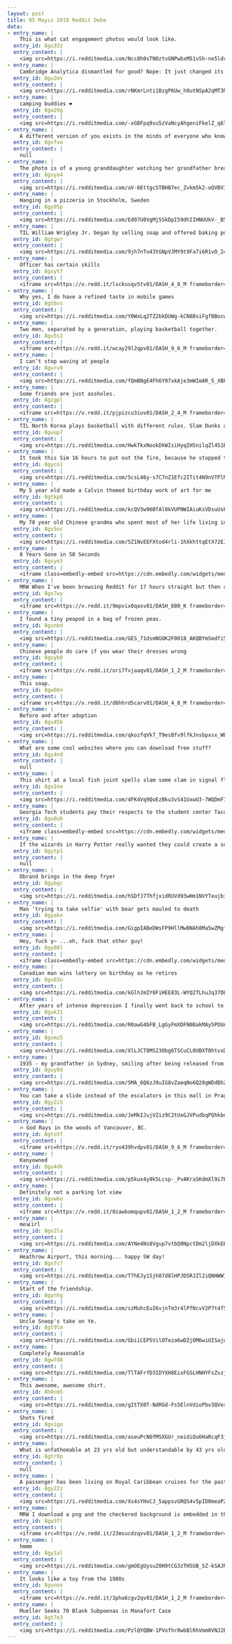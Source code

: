 ```yaml
---
layout: post
title: 05 Mayıs 2018 Reddit Debe
data:
- entry_name: |
    This is what cat engagement photos would look like.
  entry_id: 8gu33z
  entry_content: |
    <img src=https://i.redditmedia.com/Ncc8h0sTNOztvGNPwbxM51vSh-ne5ldrGmsRe0ezB-8.jpg?s=f82e16c64bb60ce61208952140454d42 frameborder=0>
- entry_name: |
    Cambridge Analytica dismantled for good? Nope: It just changed its name to Emerdata
  entry_id: 8gu2mv
  entry_content: |
    <img src=https://i.redditmedia.com/rNKmrLnti1BzgP6Uw_h0utNSpA2qMT3Nt0fJzj5SjiI.jpg?s=f328916cd6dfa0c89231e1b8e24b3c9b frameborder=0>
- entry_name: |
    camping buddies ❤
  entry_id: 8gw29g
  entry_content: |
    <img src=https://i.redditmedia.com/-xGBFpq9su5zVaNcyAhgeniFkelZ_q6lAULOXxsyLfo.jpg?s=bdd165a562c0bb573d302125692fabc8 frameborder=0>
- entry_name: |
    A different version of you exists in the minds of everyone who knows you.
  entry_id: 8gvfxe
  entry_content: |
    null
- entry_name: |
    The photo is of a young granddaughter watching her grandfather break into tears at her school's Veterans Day Assembly. This photo will be displayed in Caelum Gall this October!
  entry_id: 8gvya4
  entry_content: |
    <img src=https://i.redditmedia.com/aV-6EttgcSTBHB7ec_Zvkm5k2-oQVBVIFVEJ_NCoXhk.jpg?s=5788832e794a4d69882bedd748ae9aab frameborder=0>
- entry_name: |
    Hanging in a pizzeria in Stockholm, Sweden
  entry_id: 8gy95p
  entry_content: |
    <img src=https://i.redditmedia.com/Ed07U0VgMj5SkDpI59dhIIHNUUkV-_B5STOYDcr7w7c.jpg?s=1b65666cd64ea2466351f86844da1339 frameborder=0>
- entry_name: |
    TIL William Wrigley Jr. began by selling soap and offered baking powder as an incentive to buy it. Finding the baking powder more popular, he switched to selling it instead and gave his customers gum as incentive. Again, he found that the gum was more popular and began to sell it instead.
  entry_id: 8gtgwr
  entry_content: |
    <img src=https://i.redditmedia.com/9jh7nTo43tGNpVJMY9t9Fa7i6R1vO_24AGYVg-jE64c.jpg?s=9a4caf648b14c0a880453479742c0dbb frameborder=0>
- entry_name: |
    Officer has certain skills
  entry_id: 8gxyt7
  entry_content: |
    <iframe src=https://v.redd.it/lsckusqv5tv01/DASH_4_8_M frameborder=0></iframe>
- entry_name: |
    Why yes, I do have a refined taste in mobile games
  entry_id: 8gt6vs
  entry_content: |
    <img src=https://i.redditmedia.com/Y0WxLq2TZ2bkDUWg-kCN8BsiFgfBBocwNFnNwg-QbrA.png?s=943e713e8449b695f78f46110a3a7a27 frameborder=0>
- entry_name: |
    Two men, separated by a generation, playing basketball together.
  entry_id: 8gu5s1
  entry_content: |
    <iframe src=https://v.redd.it/wcay29l2qpv01/DASH_9_6_M frameborder=0></iframe>
- entry_name: |
    I can’t stop waving at people
  entry_id: 8guru9
  entry_content: |
    <img src=https://i.redditmedia.com/fQmBNgE4Fh6Y97xkAje3mWImAR_5_XBFHh7O4z1orcw.jpg?s=19b72ef20f4d69201cb6bf95cb25b14d frameborder=0>
- entry_name: |
    Some friends are just assholes.
  entry_id: 8gzgpl
  entry_content: |
    <iframe src=https://v.redd.it/pjpizcu3iuv01/DASH_2_4_M frameborder=0></iframe>
- entry_name: |
    TIL North Korea plays basketball with different rules. Slam Dunks are 3 pts, Three-point “nothing but net” shots are worth 4 pts, and teams lose points when they miss free throws.
  entry_id: 8guup7
  entry_content: |
    <img src=https://i.redditmedia.com/HwkTkxNookDkWIsiHyqIH5nilqZl4S1BLCLFz62srLc.jpg?s=a973cbf95beb174e5bf25c77f7322e1b frameborder=0>
- entry_name: |
    It took this Sim 16 hours to put out the fire, because he stopped to celebrate his birthday.
  entry_id: 8gyco1
  entry_content: |
    <img src=https://i.redditmedia.com/5csL46y-s7C7nZ1Efc2ITit4N9nVTPlNadqcOgV89ao.jpg?s=769aba2092e4f4392342b91e9910487e frameborder=0>
- entry_name: |
    My 5 year old made a Calvin themed birthday work of art for me
  entry_id: 8gtkp8
  entry_content: |
    <img src=https://i.redditmedia.com/kcQV3w96BfAl0kVUPNWIAiuKsVDsuUsPEUIJSWLN1sQ.jpg?s=f847d608e7f66eec7cacd3ad4ed86f22 frameborder=0>
- entry_name: |
    My 78 year old Chinese grandma who spent most of her life living in China has been trying to learn English. She sometimes sends me wholesome messages in English.
  entry_id: 8gv5oc
  entry_content: |
    <img src=https://i.redditmedia.com/5Z1NvEEFXtod4rli-1hXkhttqEtX72EJzL7W-epn2mA.jpg?s=f15edcdadb7a1e0ff9e20d317d911a50 frameborder=0>
- entry_name: |
    8 Years Gone in 50 Seconds
  entry_id: 8gsye3
  entry_content: |
    <iframe class=embedly-embed src=https://cdn.embedly.com/widgets/media.html?src=https%3A%2F%2Fthumbs.gfycat.com%2FDisfiguredTanConey-mobile.mp4&src_secure=1&url=https%3A%2F%2Fgfycat.com%2FDisfiguredTanConey&image=https%3A%2F%2Fthumbs.gfycat.com%2FDisfiguredTanConey-size_restricted.gif&key=522baf40bd3911e08d854040d3dc5c07&type=video%2Fmp4&schema=gfycat width=600 height=448 scrolling=no frameborder=0 allowfullscreen></iframe>
- entry_name: |
    MRW When I've been browsing Reddit for 17 hours straight but then a GIF takes 0.3 seconds to load
  entry_id: 8gx7wy
  entry_content: |
    <iframe src=https://v.redd.it/9mpvix0qasv01/DASH_600_K frameborder=0></iframe>
- entry_name: |
    I found a tiny peapod in a bag of frozen peas.
  entry_id: 8gunbd
  entry_content: |
    <img src=https://i.redditmedia.com/GES_71dsmNGOK2F0018_AKQBYmSmdfi5vE37Zg6F1GM.jpg?s=d29d54a2b679fc1d77ba61422d152511 frameborder=0>
- entry_name: |
    Chinese people do care if you wear their dresses wrong
  entry_id: 8guyb8
  entry_content: |
    <iframe src=https://v.redd.it/ori7fvjaaqv01/DASH_1_2_M frameborder=0></iframe>
- entry_name: |
    This soap.
  entry_id: 8gw66n
  entry_content: |
    <iframe src=https://v.redd.it/d6hhrd5carv01/DASH_4_8_M frameborder=0></iframe>
- entry_name: |
    Before and after adoption
  entry_id: 8gu45b
  entry_content: |
    <img src=https://i.redditmedia.com/qkozfqVk7_T9esBfv9lfkJnsbpxsx_WB1R5CmC56jcQ.png?s=8d484cbfa19f7ad5cc18dcf0f730d8c6 frameborder=0>
- entry_name: |
    What are some cool websites where you can download free stuff?
  entry_id: 8gy4nd
  entry_content: |
    null
- entry_name: |
    This shirt at a local fish joint spells slam some clam in signal flags.
  entry_id: 8gu1ne
  entry_content: |
    <img src=https://i.redditmedia.com/4FK4Vq9QoEzBku3vS41UxwU3-7WQDmF7xFqalyHeuJU.jpg?s=034be8b2a92897900c43445f9e65ac26 frameborder=0>
- entry_name: |
    Georgia Tech students pay their respects to the student center Taco Bell which closed for good last night
  entry_id: 8gu8ub
  entry_content: |
    <iframe class=embedly-embed src=https://cdn.embedly.com/widgets/media.html?src=https%3A%2F%2Fplayer.vimeo.com%2Fvideo%2F267900077%3Fapp_id%3D122963&dntp=1&url=https%3A%2F%2Fvimeo.com%2F267900077&image=https%3A%2F%2Fi.vimeocdn.com%2Fvideo%2F698520427_640.jpg&key=2aa3c4d5f3de4f5b9120b660ad850dc9&type=text%2Fhtml&schema=vimeo width=600 height=1067 scrolling=no frameborder=0 allowfullscreen></iframe>
- entry_name: |
    If the wizards in Harry Potter really wanted they could create a society with unlimited food, space and energy that could vastly improve Humanity as a whole, instead they just hide like assholes.
  entry_id: 8gytp1
  entry_content: |
    null
- entry_name: |
    Dbrand brings in the deep fryer
  entry_id: 8gybgc
  entry_content: |
    <img src=https://i.redditmedia.com/hSDfJ7ThfjxidRUVd93wHm1NVYTeujbiE6FSv56oGLA.jpg?s=1ad73382dd646ea198f4dd05f7755336 frameborder=0>
- entry_name: |
    Man ‘trying to take selfie' with bear gets mauled to death
  entry_id: 8gyakx
  entry_content: |
    <img src=https://i.redditmedia.com/GigpIABeDWsFP9HllMwBNAh8Ma5wZMgfznfybpXb3Go.jpg?s=110a1a27619509241c7298d48f3a93bd frameborder=0>
- entry_name: |
    Hey, fuck y— ...oh, fuck that other guy!
  entry_id: 8gy88l
  entry_content: |
    <iframe class=embedly-embed src=https://cdn.embedly.com/widgets/media.html?src=https%3A%2F%2Fgfycat.com%2Fifr%2FSomeRemoteAmericanmarten&url=https%3A%2F%2Fgfycat.com%2FSomeRemoteAmericanmarten&image=https%3A%2F%2Fthumbs.gfycat.com%2FSomeRemoteAmericanmarten-size_restricted.gif&key=522baf40bd3911e08d854040d3dc5c07&type=text%2Fhtml&schema=gfycat width=334 height=162 scrolling=no frameborder=0 allowfullscreen></iframe>
- entry_name: |
    Canadian man wins lottery on birthday as he retires
  entry_id: 8gu83u
  entry_content: |
    <img src=https://i.redditmedia.com/kGlhJmIY8FiHEE83L-WYQ2TLhuJq37DBM3b1uywOIe0.jpg?s=a24db9848b1834b29d6085194f3e7f37 frameborder=0>
- entry_name: |
    After years of intense depression I finally went back to school to finish my degree. Today I graduated with a 4.0 in biomedical sciences and my whole family forgot. So instead of crawling into bed and crying, tonight I’ll be celebrating with my best bud and my best bud.
  entry_id: 8guk31
  entry_content: |
    <img src=https://i.redditmedia.com/R0awG4bFB_LgGyFmXDFN0BakMAy5POUADyi6EckF_z0.jpg?s=fc8ff4f31970b0023890f5a4e25f9fe8 frameborder=0>
- entry_name: |
  entry_id: 8gvmz5
  entry_content: |
    <img src=https://i.redditmedia.com/XlLJCT8MS23Obg6TSCuCL0UBXT0htvxDVgF1VwHTXxU.jpg?s=a2223e76cb6d233113c4116a5ffc8c09 frameborder=0>
- entry_name: |
    1935 - my grandfather in Sydney, smiling after being released from prison for being an illegal immigrant from Sweden
  entry_id: 8guy8d
  entry_content: |
    <img src=https://i.redditmedia.com/5MA_6Q6zJ9uIG8vZaeqNo6Q28gWDdBhZiuVTe5JkNKc.jpg?s=117419144fcc8d8c5d04c8c25a5c3904 frameborder=0>
- entry_name: |
    You can take a slide instead of the escalators in this mall in Prague.
  entry_id: 8gy2i5
  entry_content: |
    <img src=https://i.redditmedia.com/JeMkIJujVZiz9C2tUeGJVPudbqPQhkbetQGimF-ZAI0.jpg?s=46e378e1cac5b8feed545dc6713c63e8 frameborder=0>
- entry_name: |
    🔥 God Rays in the woods of Vancouver, BC.
  entry_id: 8gto5f
  entry_content: |
    <iframe src=https://v.redd.it/ryo439hvdpv01/DASH_9_6_M frameborder=0></iframe>
- entry_name: |
    Kanyowned
  entry_id: 8gu4dk
  entry_content: |
    <img src=https://i.redditmedia.com/p5kux4y9k5Lcsp-_PvAKraSKdmXl9i7EaxFKJCbXM3w.png?s=e64e332eebaeda6e24559998526c9823 frameborder=0>
- entry_name: |
    Definitely not a parking lot view
  entry_id: 8guw6o
  entry_content: |
    <iframe src=https://v.redd.it/0zawbomqupv01/DASH_1_2_M frameborder=0></iframe>
- entry_name: |
    me📊irl
  entry_id: 8gx2la
  entry_content: |
    <img src=https://i.redditmedia.com/AYNe4Ns8Vgup7vtbQ0NpctDm2ljDXkEBbuCo1ymUcmU.jpg?s=9ec676ada0e57744c889bc90ffb079ef frameborder=0>
- entry_name: |
    Heathrow Airport, this morning... happy SW day!
  entry_id: 8gxfc7
  entry_content: |
    <img src=https://i.redditmedia.com/T7hEJy1Sjh07d8lHPJD5RJZl2iQNHWWI-b06GsM4Fcg.jpg?s=168f652b1514d5841c6bd5a3379a52fc frameborder=0>
- entry_name: |
    Start of the friendship.
  entry_id: 8gynhg
  entry_content: |
    <img src=https://i.redditmedia.com/szMuhcEuI6vjnTm3r4lPfNcvV2P7t4f5yDOpLyZSIgA.jpg?s=691d449b3a296878cb931c6d13bced8e frameborder=0>
- entry_name: |
    Uncle Snoop's take on Ye.
  entry_id: 8gt9lm
  entry_content: |
    <img src=https://i.redditmedia.com/GbiiCEP5VilOTeza6wDZjOM6wiUISajuJtiALTbB_3A.jpg?s=ce1b4af72f13269f7c8eb131d2d5b1eb frameborder=0>
- entry_name: |
    Completely Reasonable
  entry_id: 8gw7d8
  entry_content: |
    <img src=https://i.redditmedia.com/TlTAFrfD3IDYXH8EixFGSLHNHYFsZvzjxLrOXXh6VD0.jpg?s=dc2f339437d89afe20285f3a9394532e frameborder=0>
- entry_name: |
    This awesome, awesome shirt.
  entry_id: 8h0cm5
  entry_content: |
    <img src=https://i.redditmedia.com/gItTX0T-NdRGd-Fs5ElnVdioPbv3QVes1u-5DISZf74.jpg?s=c2f7da2449090a506974f7062057a314 frameborder=0>
- entry_name: |
    Shots fired
  entry_id: 8gxigo
  entry_content: |
    <img src=https://i.redditmedia.com/aseuPcNOfMSXGUr_neidiQu6HaRcqF3jAeTRiGo_iGw.jpg?s=50aa3578ab7080a0f63b79db9fa03d00 frameborder=0>
- entry_name: |
    What is unfathomable at 23 yrs old but understandable by 43 yrs old?
  entry_id: 8gtr0p
  entry_content: |
    null
- entry_name: |
    A passenger has been living on Royal Caribbean cruises for the past 20 years.
  entry_id: 8gy22z
  entry_content: |
    <img src=https://i.redditmedia.com/Xs4sYHxCJ_5appsvGRQS4v5pID0meaPZSBJFAk7rtp4.jpg?s=9a39897e6a7bb45c0b776f824fed1edf frameborder=0>
- entry_name: |
    MRW I download a png and the checkered background is embedded in the image.
  entry_id: 8gw3ft
  entry_content: |
    <iframe src=https://v.redd.it/23msucdzqvv01/DASH_1_2_M frameborder=0></iframe>
- entry_name: |
    hmmm
  entry_id: 8gy1al
  entry_content: |
    <img src=https://i.redditmedia.com/gmOEgUysuZ0H9tCG3zTH5UB_5Z-kSAJNNdHyTDJQ_Ww.jpg?s=d379e0fc333dfebc82c76ab79d595f1f frameborder=0>
- entry_name: |
    It looks like a toy from the 1980s
  entry_id: 8gunox
  entry_content: |
    <iframe src=https://v.redd.it/3pha6cgv2qv01/DASH_1_2_M frameborder=0></iframe>
- entry_name: |
    Mueller Seeks 70 Blank Subpoenas in Manafort Case
  entry_id: 8gt7e3
  entry_content: |
    <img src=https://i.redditmedia.com/PzlQYQBW-1PVofhr0wbBlRhVmm0VNJ2BBQHf1pZJuxQ.jpg?s=5b8219e769798d94606da1363e621b0b frameborder=0>
---
```

